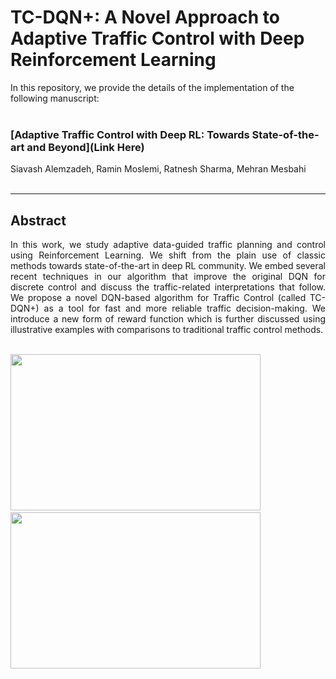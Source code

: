 # TC-DQN+: A Novel Approach to Adaptive Traffic Control with Deep Reinforcement Learning


In this repository, we provide the details of the implementation of the following manuscript: <br> <br>


### [Adaptive Traffic Control with Deep RL: Towards State-of-the-art and Beyond](Link Here)

Siavash Alemzadeh, Ramin Moslemi, Ratnesh Sharma, Mehran Mesbahi <br> <br>


---

## Abstract

<div align="justify"> In this work, we study adaptive data-guided traffic planning and control using Reinforcement Learning. We shift from the plain use of classic methods towards state-of-the-art in deep RL community. We embed several recent techniques in our algorithm that improve the original DQN for discrete control and discuss the traffic-related interpretations that follow. We propose a novel DQN-based algorithm for Traffic Control (called TC-DQN+) as a tool for fast and more reliable traffic decision-making. We introduce a new form of reward function which is further discussed using illustrative examples with comparisons to traditional traffic control methods. </div> <br>

<p float="left">
  <img src="http://depts.washington.edu/uwrainlab/wordpress/wp-content/uploads/2020/07/RLScheme-1.png" width="400" height="250" />
  &nbsp; &nbsp;
  <img src=Sce3-Env2-OurMethod.gif width="400" height="250" />
</p>
